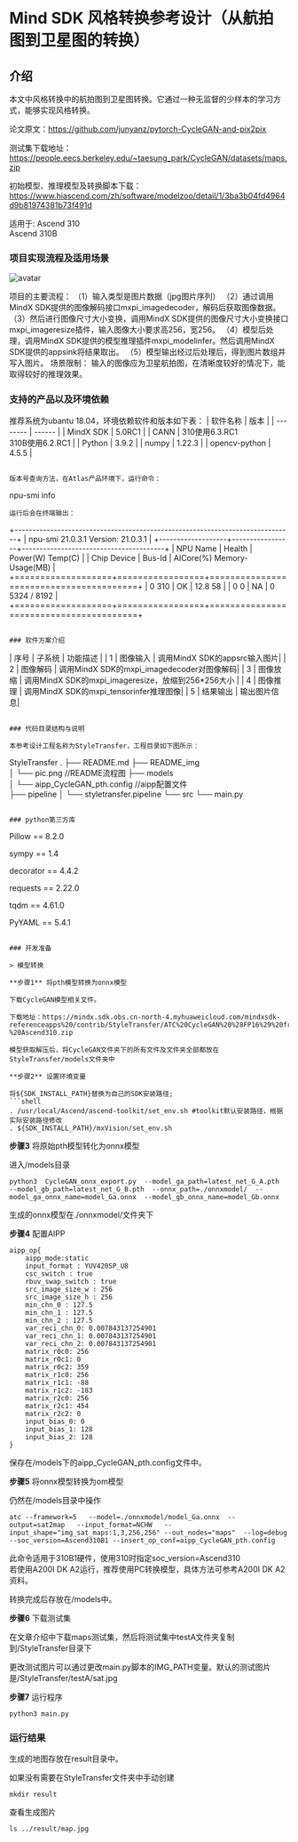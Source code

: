 # Mind SDK 风格转换参考设计（从航拍图到卫星图的转换）

## 介绍

本文中风格转换中的航拍图到卫星图转换。它通过一种无监督的少样本的学习方式，能够实现风格转换。

论文原文：https://github.com/junyanz/pytorch-CycleGAN-and-pix2pix

测试集下载地址：https://people.eecs.berkeley.edu/~taesung_park/CycleGAN/datasets/maps.zip

初始模型、推理模型及转换脚本下载：https://www.hiascend.com/zh/software/modelzoo/detail/1/3ba3b04fd4964d9b81974381b73f491d

适用于:
Ascend 310  
Ascend 310B
### 项目实现流程及适用场景

![avatar](./README_img/pic.png)


项目的主要流程：
（1）输入类型是图片数据（jpg图片序列）
（2）通过调用MindX SDK提供的图像解码接口mxpi_imagedecoder，解码后获取图像数据。
（3）然后进行图像尺寸大小变换，调用MindX SDK提供的图像尺寸大小变换接口mxpi_imageresize插件，输入图像大小要求高256，宽256。
（4）模型后处理，调用MindX SDK提供的模型推理插件mxpi_modelinfer。然后调用MindX SDK提供的appsink将结果取出。
（5）模型输出经过后处理后，得到图片数组并写入图片。
场景限制：
输入的图像应为卫星航拍图，在清晰度较好的情况下，能取得较好的推理效果。

### 支持的产品以及环境依赖

推荐系统为ubantu 18.04，环境依赖软件和版本如下表：
| 软件名称 | 版本   |
| -------- | ------ |
| MindX SDK     |    5.0RC1    |
| CANN | 310使用6.3.RC1<br>310B使用6.2.RC1 |
|    Python     |    3.9.2    |
|     numpy     |   1.22.3    |
| opencv-python |    4.5.5    |
```

版本号查询方法，在Atlas产品环境下，运行命令：

```
npu-smi info

```
运行后会在终端输出：
```
+------------------------------------------------------------------------------+
| npu-smi 21.0.3.1                     Version: 21.0.3.1                       |
+-------------------+-----------------+----------------------------------------+
| NPU     Name      | Health          | Power(W)          Temp(C)              |
| Chip    Device    | Bus-Id          | AICore(%)         Memory-Usage(MB)     |
+===================+=================+========================================+
| 0       310       | OK              | 12.8              58                   |
| 0       0         | NA              | 0                 5324 / 8192          |
+===================+=================+========================================+
```

### 软件方案介绍

```
| 序号 | 子系统  | 功能描述 |
| 1   | 图像输入 | 调用MindX SDK的appsrc输入图片|
| 2   | 图像解码 | 调用MindX SDK的mxpi_imagedecoder对图像解码|
| 3   | 图像放缩 | 调用MindX SDK的mxpi_imageresize，放缩到256*256大小 |
| 4   | 图像推理 | 调用MindX SDK的mxpi_tensorinfer推理图像|
| 5   | 结果输出 | 输出图片信息|
```

### 代码目录结构与说明

本参考设计工程名称为StyleTransfer，工程目录如下图所示： 

```
StyleTransfer
.
├── README.md
├── README_img      
│   └── pic.png  //README流程图
├── models       
│   └── aipp_CycleGAN_pth.config  //aipp配置文件  
├── pipeline
│   └── styletransfer.pipeline
└── src
    └── main.py
```

### python第三方库

```
Pillow == 8.2.0

sympy == 1.4

decorator == 4.4.2

requests == 2.22.0

tqdm == 4.61.0

PyYAML == 5.4.1
```

### 开发准备

> 模型转换

**步骤1** 将pth模型转换为onnx模型

下载CycleGAN模型相关文件。

下载地址：https://mindx.sdk.obs.cn-north-4.myhuaweicloud.com/mindxsdk-referenceapps%20/contrib/StyleTransfer/ATC%20CycleGAN%20%28FP16%29%20from%20Pytorch%20-%20Ascend310.zip

模型获取解压后，将CycleGAN文件夹下的所有文件及文件夹全部都放在StyleTransfer/models文件夹中

**步骤2** 设置环境变量

将${SDK_INSTALL_PATH}替换为自己的SDK安装路径; 
```shell
. /usr/local/Ascend/ascend-toolkit/set_env.sh #toolkit默认安装路径，根据实际安装路径修改
. ${SDK_INSTALL_PATH}/mxVision/set_env.sh
```

**步骤3** 将原始pth模型转化为onnx模型

进入/models目录

```
python3  CycleGAN_onnx_export.py  --model_ga_path=latest_net_G_A.pth  --model_gb_path=latest_net_G_B.pth  --onnx_path=./onnxmodel/  --model_ga_onnx_name=model_Ga.onnx  --model_gb_onnx_name=model_Gb.onnx
```
生成的onnx模型在./onnxmodel/文件夹下

**步骤4** 配置AIPP

```
aipp_op{
    aipp_mode:static
    input_format : YUV420SP_U8
    csc_switch : true
    rbuv_swap_switch : true
    src_image_size_w : 256
    src_image_size_h : 256
    min_chn_0 : 127.5
    min_chn_1 : 127.5
    min_chn_2 : 127.5
    var_reci_chn_0: 0.007843137254901
    var_reci_chn_1: 0.007843137254901
    var_reci_chn_2: 0.007843137254901
    matrix_r0c0: 256
    matrix_r0c1: 0
    matrix_r0c2: 359
    matrix_r1c0: 256
    matrix_r1c1: -88
    matrix_r1c2: -183
    matrix_r2c0: 256
    matrix_r2c1: 454
    matrix_r2c2: 0
    input_bias_0: 0
    input_bias_1: 128
    input_bias_2: 128
}
```
保存在/models下的aipp_CycleGAN_pth.config文件中。

**步骤5** 将onnx模型转换为om模型

仍然在/models目录中操作
```
atc --framework=5   --model=./onnxmodel/model_Ga.onnx  --output=sat2map   --input_format=NCHW   --input_shape="img_sat_maps:1,3,256,256" --out_nodes="maps"  --log=debug --soc_version=Ascend310B1 --insert_op_conf=aipp_CycleGAN_pth.config
```
此命令适用于310B1硬件，使用310时指定soc_version=Ascend310  
若使用A200I DK A2运行，推荐使用PC转换模型，具体方法可参考A200I DK A2资料。

转换完成后存放在/models中。

**步骤6** 下载测试集

在文章介绍中下载maps测试集，然后将测试集中testA文件夹复制到/StyleTransfer目录下

更改测试图片可以通过更改main.py脚本的IMG_PATH变量。默认的测试图片是/StyleTransfer/testA/sat.jpg

**步骤7** 运行程序

```
python3 main.py
```

###  运行结果

生成的地图存放在result目录中。

如果没有需要在StyleTransfer文件夹中手动创建

```
mkdir result
```
查看生成图片
```
ls ../result/map.jpg 
```